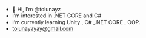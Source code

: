 - 👋 Hi, I’m @tolunayz
-  I’m interested in .NET CORE and C#
-  I’m currently learning Unity , C# ,.NET CORE , OOP.
-  tolunayayay@gmail.com

<!---
tolunayz/tolunayz is a ✨ special ✨ repository because its `README.md` (this file) appears on your GitHub profile.
You can click the Preview link to take a look at your changes.
--->
